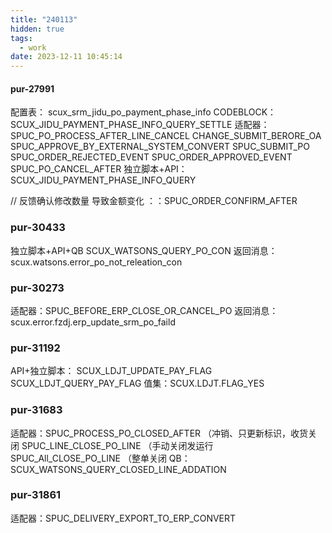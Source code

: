 ```yaml
---
title: "240113"
hidden: true
tags:
  - work
date: 2023-12-11 10:45:14
---
```

#### pur-27991

配置表：
	scux_srm_jidu_po_payment_phase_info
CODEBLOCK：
	SCUX_JIDU_PAYMENT_PHASE_INFO_QUERY_SETTLE
适配器：
	SPUC_PO_PROCESS_AFTER_LINE_CANCEL
	CHANGE_SUBMIT_BERORE_OA
	SPUC_APPROVE_BY_EXTERNAL_SYSTEM_CONVERT
	SPUC_SUBMIT_PO
	SPUC_ORDER_REJECTED_EVENT
	SPUC_ORDER_APPROVED_EVENT
	SPUC_PO_CANCEL_AFTER
独立脚本+API：
	SCUX_JIDU_PAYMENT_PHASE_INFO_QUERY

// 反馈确认修改数量 导致金额变化 ：：SPUC_ORDER_CONFIRM_AFTER


### pur-30433

独立脚本+API+QB
	SCUX_WATSONS_QUERY_PO_CON
返回消息：scux.watsons.error_po_not_releation_con


### pur-30273
适配器：SPUC_BEFORE_ERP_CLOSE_OR_CANCEL_PO
返回消息：scux.error.fzdj.erp_update_srm_po_faild

### pur-31192

API+独立脚本：
	SCUX_LDJT_UPDATE_PAY_FLAG
	SCUX_LDJT_QUERY_PAY_FLAG
值集：SCUX.LDJT.FLAG_YES


### pur-31683
适配器：SPUC_PROCESS_PO_CLOSED_AFTER （冲销、只更新标识，收货关闭
	SPUC_LINE_CLOSE_PO_LINE （手动关闭发运行
	SPUC_All_CLOSE_PO_LINE  （整单关闭
QB：SCUX_WATSONS_QUERY_CLOSED_LINE_ADDATION


### pur-31861

适配器：SPUC_DELIVERY_EXPORT_TO_ERP_CONVERT